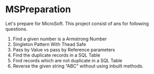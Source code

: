 # MSPreparation
Let's prepare for MicroSoft. This project consist of ans for following questions.

01. Find a given number is a Armstrong Number
02. Singleton Pattern With Thead Safe
03. Pass by Value vs pass by Reference parameters
04. Find the duplicate records in a SQL Table
05. Find records which are not duplicate in a SQL Table
06. Reverse the given string “ABC” without using inbuilt methods.
